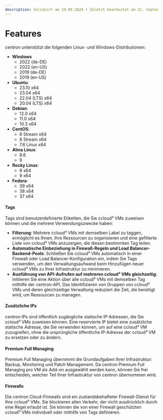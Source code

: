 ```yaml
---
description: Validiert am 19.09.2024 • Zuletzt bearbeitet am 21. September 2024
---
```


# Features

centron unterstützt die folgenden Linux- und Windows-Distributionen:

* **Windows**
  * 2022 (de-DE)
  * 2022 (en-US)
  * 2019 (de-DE)
  * 2019 (en-US)
* **Ubuntu**:
  * 23.10 x64
  * 23.04 x64
  * 22.04 (LTS) x64
  * 20.04 (LTS) x64
* **Debian**:
  * 12.0 x64
  * 11.0 x64
  * 10.3 x64
* **CentOS**:
  * 9 Stream x64
  * 8 Stream x64
  * 7.6 Linux x64
* **Alma Linux**:
  * 8.6
  * 9
* **Rocky Linux**:
  * 8 x64
  * 9 x64
* **Fedora**:
  * 39 x64
  * 38 x64
  * 37 x64

#### Tags

Tags sind benutzerdefinierte Etiketten, die Sie ccloud³ VMs zuweisen können und die mehrere Verwendungszwecke haben:

* **Filterung**: Mehrere ccloud³ VMs mit demselben Label zu taggen, ermöglicht es Ihnen, Ihre Ressourcen zu organisieren und eine gefilterte Liste von ccloud³ VMs anzuzeigen, die diesen bestimmten Tag teilen.
* **Automatische Einbeziehung in Firewall-Regeln und Load Balancer-Backend-Pools**: Schließen Sie ccloud³ VMs automatisch in einer Firewall oder Load Balancer-Konfiguration ein, indem Sie Tags verwenden, um den Verwaltungsaufwand beim Hinzufügen neuer ccloud³ VMs zu Ihrer Infrastruktur zu minimieren.
* **Ausführung von API-Aufrufen auf mehreren ccloud³ VMs gleichzeitig**: Initiieren Sie eine Aktion über alle ccloud³ VMs mit demselben Tag mithilfe der centron-API. Das Identifizieren von Gruppen von ccloud³ VMs und deren gleichzeitige Verwaltung reduziert die Zeit, die benötigt wird, um Ressourcen zu managen.

#### Zusätzliche IPs

centron IPs sind öffentlich zugängliche statische IP-Adressen, die Sie ccloud³ VMs zuweisen können. Eine reservierte IP bietet eine zusätzliche statische Adresse, die Sie verwenden können, um auf eine ccloud³ VM zuzugreifen, ohne die ursprüngliche öffentliche IP-Adresse der ccloud³ VM zu ersetzen oder zu ändern.

#### Premium Full Managing

Premium Full Managing übernimmt die Grundaufgaben Ihrer Infrastruktur: Backup, Monitoring und Patch Management. Da centron Premium Full Managing pro VM als Add-on ausgewählt werden kann, können Sie frei entscheiden, welcher Teil Ihrer Infrastruktur von centron übernommen wird.&#x20;

#### Firewalls

Die centron Cloud-Firewalls sind ein zustandsbehafteter Firewall-Dienst für Ihre ccloud³ VMs. Sie blockieren allen Verkehr, der nicht ausdrücklich durch eine Regel erlaubt ist. Sie können die von einer Firewall geschützten ccloud³ VMs individuell oder mithilfe von Tags definieren.
